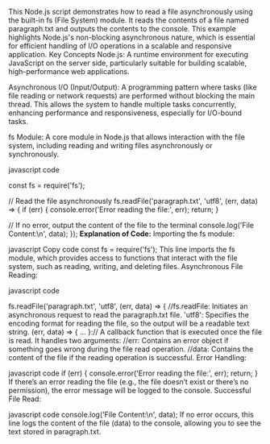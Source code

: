 This Node.js script demonstrates how to read a file asynchronously using the built-in fs (File System) module. It reads the contents of a file named paragraph.txt and outputs the contents to the console. This example highlights Node.js's non-blocking asynchronous nature, which is essential for efficient handling of I/O operations in a scalable and responsive application.
Key Concepts
Node.js: A runtime environment for executing JavaScript on the server side, particularly suitable for building scalable, high-performance web applications.

Asynchronous I/O (Input/Output): A programming pattern where tasks (like file reading or network requests) are performed without blocking the main thread. This allows the system to handle multiple tasks concurrently, enhancing performance and responsiveness, especially for I/O-bound tasks.

fs Module: A core module in Node.js that allows interaction with the file system, including reading and writing files asynchronously or synchronously.


javascript code

const fs = require('fs');

// Read the file asynchronously
fs.readFile('paragraph.txt', 'utf8', (err, data) => {
  if (err) {
    console.error('Error reading the file:', err);
    return;
  }

  // If no error, output the content of the file to the terminal
  console.log('File Content:\n', data);
});
**Explanation of Code:**
Importing the fs module:

javascript
Copy code
const fs = require('fs');
This line imports the fs module, which provides access to functions that interact with the file system, such as reading, writing, and deleting files.
Asynchronous File Reading:

javascript code

fs.readFile('paragraph.txt', 'utf8', (err, data) => {
//fs.readFile: Initiates an asynchronous request to read the paragraph.txt file.
'utf8': Specifies the encoding format for reading the file, so the output will be a readable text string.
(err, data) => { ... }:// A callback function that is executed once the file is read. It handles two arguments:
//err: Contains an error object if something goes wrong during the file read operation.
//data: Contains the content of the file if the reading operation is successful.
Error Handling:

javascript code
if (err) {
  console.error('Error reading the file:', err);
  return;
}
If there’s an error reading the file (e.g., the file doesn’t exist or there’s no permission), the error message will be logged to the console.
Successful File Read:

javascript code
console.log('File Content:\n', data);
If no error occurs, this line logs the content of the file (data) to the console, allowing you to see the text stored in paragraph.txt.
